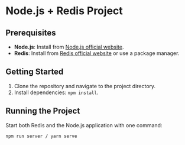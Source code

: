 # Node.js + Redis Project

## Prerequisites

- **Node.js**: Install from [Node.js official website](https://nodejs.org/).
- **Redis**: Install from [Redis official website](https://redis.io/download) or use a package manager.

## Getting Started

1. Clone the repository and navigate to the project directory.
2. Install dependencies: `npm install`.

## Running the Project

Start both Redis and the Node.js application with one command:

```bash
npm run server / yarn serve
```

